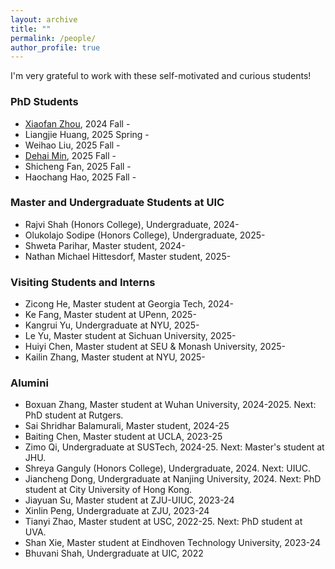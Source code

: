 ```yaml
---
layout: archive
title: ""
permalink: /people/
author_profile: true
---
```

I'm very grateful to work with these self-motivated and curious students!

### PhD Students 
- [Xiaofan Zhou](https://alearzhou.github.io/), 2024 Fall - 
- Liangjie Huang, 2025 Spring -
- Weihao Liu, 2025 Fall -
- [Dehai Min](https://scholar.google.com/citations?user=lVn0bHUAAAAJ&hl=en), 2025 Fall -
- Shicheng Fan, 2025 Fall -
- Haochang Hao, 2025 Fall - 

### Master and Undergraduate Students at UIC
- Rajvi Shah (Honors College), Undergraduate, 2024-
- Olukolajo Sodipe (Honors College), Undergraduate, 2025-
- Shweta Parihar, Master student, 2024-
- Nathan Michael Hittesdorf, Master student, 2025-
  
### Visiting Students and Interns
- Zicong He, Master student at Georgia Tech, 2024-
- Ke Fang, Master student at UPenn, 2025-
- Kangrui Yu, Undergraduate at NYU, 2025-
- Le Yu, Master student at Sichuan University, 2025-
- Huiyi Chen, Master student at SEU & Monash University, 2025-
- Kailin Zhang, Master student at NYU, 2025-

### Alumini
- Boxuan Zhang, Master student at Wuhan University, 2024-2025. Next: PhD student at Rutgers. 
- Sai Shridhar Balamurali, Master student, 2024-25
- Baiting Chen, Master student at UCLA, 2023-25
- Zimo Qi, Undergraduate at SUSTech, 2024-25. Next: Master's student at JHU.
- Shreya Ganguly (Honors College), Undergraduate, 2024. Next: UIUC.
- Jiancheng Dong, Undergraduate at Nanjing University, 2024.  Next: PhD student at City University of Hong Kong.
- Jiayuan Su, Master student at ZJU-UIUC, 2023-24
- Xinlin Peng, Undergraduate at ZJU, 2023-24
- Tianyi Zhao, Master student at USC, 2022-25. Next: PhD student at UVA.
- Shan Xie, Master student at Eindhoven Technology University, 2023-24
- Bhuvani Shah, Undergraduate at UIC, 2022
